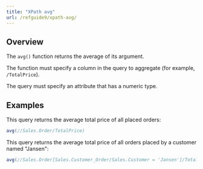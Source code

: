 ```yaml
---
title: "XPath avg"
url: /refguide9/xpath-avg/
---
```


## Overview

The `avg()` function returns the average of its argument.

The function must specify a column in the query to aggregate (for example, `/TotalPrice`).

The query must specify an attribute that has a numeric type.

## Examples

This query returns the average total price of all placed orders:

```java {linenos=false}
avg(//Sales.Order/TotalPrice)
```

This query returns the average total price of all orders placed by a customer named "Jansen":

```java {linenos=false}
avg(//Sales.Order[Sales.Customer_Order/Sales.Customer = 'Jansen']/TotalPrice)
```
